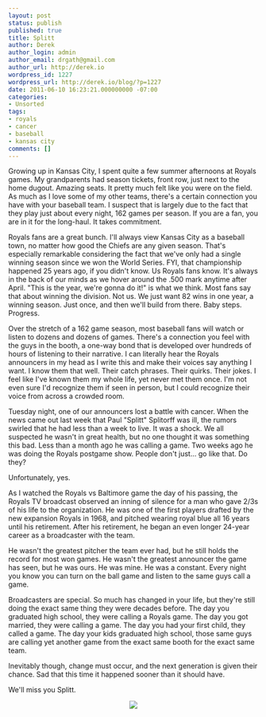 ```yaml
---
layout: post
status: publish
published: true
title: Splitt
author: Derek
author_login: admin
author_email: drgath@gmail.com
author_url: http://derek.io
wordpress_id: 1227
wordpress_url: http://derek.io/blog/?p=1227
date: 2011-06-10 16:23:21.000000000 -07:00
categories:
- Unsorted
tags:
- royals
- cancer
- baseball
- kansas city
comments: []
---
```

Growing up in Kansas City, I spent quite a few summer afternoons at Royals games.  My grandparents had season tickets, front row, just next to the home dugout.  Amazing seats.  It pretty much felt like you were on the field.  As much as I love some of my other teams, there's a certain connection you have with your baseball team.  I suspect that is largely due to the fact that they play just about every night, 162 games per season.  If you are a fan, you are in it for the long-haul.  It takes commitment.  

<!--more-->

Royals fans are a great bunch.  I'll always view Kansas City as a baseball town, no matter how good the Chiefs are any given season.  That's especially remarkable considering the fact that we've only had a single winning season since we won the World Series.  FYI, that championship happened 25 years ago, if you didn't know.  Us Royals fans know.  It's always in the back of our minds as we hover around the .500 mark anytime after April. "This is the year, we're gonna do it!" is what we think.  Most fans say that about winning the division.  Not us.  We just want 82 wins in one year, a winning season. Just once, and then we'll build from there.  Baby steps.  Progress.

Over the stretch of a 162 game season, most baseball fans will watch or listen to dozens and dozens of games.  There's a connection you feel with the guys in the booth, a one-way bond that is developed over hundreds of hours of listening to their narrative.  I can literally hear the Royals announcers in my head as I write this and make their voices say anything I want.  I know them that well.  Their catch phrases.  Their quirks.  Their jokes.  I feel like I've known them my whole life, yet never met them once.  I'm not even sure I'd recognize them if seen in person, but I could recognize their voice from across a crowded room.

Tuesday night, one of our announcers lost a battle with cancer.  When the news came out last week that Paul "Splitt" Splitorff was ill, the rumors swirled that he had less than a week to live.  It was a shock.  We all suspected he wasn't in great health, but no one thought it was something this bad.  Less than a month ago he was calling a game.  Two weeks ago he was doing the Royals postgame show.  People don't just... go like that.  Do they?  

Unfortunately, yes.

As I watched the Royals vs Baltimore game the day of his passing, the Royals TV broadcast observed an inning of silence for a man who gave 2/3s of his life to the organization.  He was one of the first players drafted by the new expansion Royals in 1968, and pitched wearing royal blue all 16 years until his retirement.  After his retirement, he began an even longer 24-year career as a broadcaster with the team.

He wasn't the greatest pitcher the team ever had, but he still holds the record for most won games.  He wasn't the greatest announcer the game has seen, but he was ours.  He was mine.  He was a constant.  Every night you know you can turn on the ball game and listen to the same guys call a game.  

Broadcasters are special.  So much has changed in your life, but they're still doing the exact same thing they were decades before.  The day you graduated high school, they were calling a Royals game.  The day you got married, they were calling a game.  The day you had your first child, they called a game.  The day your kids graduated high school, those same guys are calling yet another game from the exact same booth for the exact same team.

Inevitably though, change must occur, and the next generation is given their chance.  Sad that this time it happened sooner than it should have.

We'll miss you Splitt.

<div align="center"><img src="http://www.nerdbaseball.com/wp-content/uploads/2009/08/splittorff-paul1.jpg"></div>
